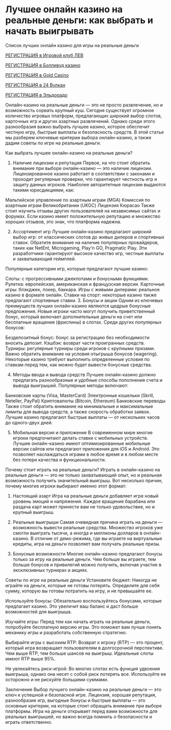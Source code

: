 # Лучшее онлайн казино на реальные деньги: как выбрать и начать выигрывать

Список лучших онлайн казино для игры на реальные деньги

[РЕГИСТРАЦИЯ в Игровой клуб ЛЕВ](https://yielddigitals.top?ref=fap_w41726p111_default)

[РЕГИСТРАЦИЯ в Болливуд казино](https://lucky-bo11ywood.top?ref=fap_w41726p129_default)

[РЕГИСТРАЦИЯ в Gold Casino](https://interup-moving.top?ref=fap_w41726p126_default)

[РЕГИСТРАЦИЯ в 24 Вулкан](https://digital-currents.top?ref=fap_w41726p113_default)

[РЕГИСТРАЦИЯ в Эльдорадо](https://digital-pours.top?ref=fap_w41726p112_default)

Онлайн-казино на реальные деньги — это не просто развлечение, но и возможность сорвать крупный куш. Сегодня существует огромное количество игровых платформ, предлагающих широкий выбор слотов, карточных игр и других азартных развлечений. Однако среди этого разнообразия важно выбрать лучшее казино, которое обеспечит честную игру, быстрые выплаты и безопасность средств. В этой статье мы разберем ключевые критерии выбора онлайн-казино, а также дадим советы по игре на реальные деньги.

Как выбрать лучшее онлайн-казино на реальные деньги?
1. Наличие лицензии и репутация
Первое, на что стоит обратить внимание при выборе онлайн-казино — это наличие лицензии. Лицензированное казино работает в соответствии с законами и проходит регулярные проверки, что гарантирует честность игр и защиту данных игроков. Наиболее авторитетные лицензии выдаются такими юрисдикциями, как:

Мальтийское управление по азартным играм (MGA)
Комиссия по азартным играм Великобритании (UKGC)
Лицензия Кюрасао
Также стоит изучить отзывы других пользователей на независимых сайтах и форумах. Если казино имеет положительную репутацию и множество хороших отзывов, это знак, что платформа надежна.

2. Ассортимент игр
Лучшие онлайн-казино предлагают широкий выбор игр: от классических слотов до живых дилеров и спортивных ставок. Обратите внимание на наличие популярных провайдеров, таких как NetEnt, Microgaming, Play'n GO, Pragmatic Play. Эти разработчики гарантируют высокое качество игр, честные выплаты и захватывающий геймплей.

Популярные категории игр, которые предлагают лучшие казино:

Слоты: с прогрессивными джекпотами и бонусными функциями.
Рулетка: европейская, американская и французская версии.
Карточные игры: блэкджек, покер, баккара.
Игры с живыми дилерами: реальное казино в формате онлайн.
Ставки на спорт: некоторые казино также предлагают спортивные ставки.
3. Бонусы и акции
Одним из ключевых преимуществ лучших онлайн-казино являются щедрые бонусные предложения. Новые игроки часто могут получить приветственный бонус, который включает дополнительные деньги на счет или бесплатные вращения (фриспины) в слотах. Среди других популярных бонусов:

Бездепозитный бонус: бонус за регистрацию без необходимости вносить депозит.
Кэшбэк: возврат части проигранных средств.
Турниры: регулярные турниры среди игроков с крупными призами.
Важно обратить внимание на условия отыгрыша бонусов (wagering). Некоторые казино требуют выполнить определенные условия по ставкам перед тем, как можно будет вывести бонусные средства.

4. Методы ввода и вывода средств
Лучшее онлайн-казино должно предлагать разнообразные и удобные способы пополнения счета и вывода выигрышей. Популярные методы включают:

Банковские карты (Visa, MasterCard)
Электронные кошельки (Skrill, Neteller, PayPal)
Криптовалюты (Bitcoin, Ethereum)
Банковские переводы
Также стоит обратить внимание на минимальные и максимальные лимиты для вывода средств, а также скорость обработки заявок. Лучшие казино предлагают быстрые выплаты — от нескольких часов до одного-двух дней.

5. Мобильная версия и приложение
В современном мире многие игроки предпочитают делать ставки с мобильных устройств. Лучшие онлайн-казино имеют оптимизированные мобильные версии сайтов или предлагают приложения для iOS и Android. Это позволяет наслаждаться играми в любое время и в любом месте без потери качества и функциональности.

Почему стоит играть на реальные деньги?
Играть в онлайн-казино на реальные деньги — это не только захватывающий опыт, но и реальная возможность получить значительный выигрыш. Вот несколько причин, почему многие игроки выбирают именно этот формат:

1. Настоящий азарт
Игра на реальные деньги добавляет игре новый уровень эмоций и напряжения. Каждое вращение барабана или раздача карт может принести вам не только удовольствие, но и крупный выигрыш.

2. Реальные выигрыши
Самая очевидная причина играть на деньги — возможность вывести реальные средства. Множество игроков уже смогли выиграть тысячи, а иногда и миллионы долларов в онлайн-казино. В отличие от демо-режима, где вы играете на виртуальные кредиты, игра на деньги позволяет вам получать реальные призы.

3. Бонусные возможности
Многие онлайн-казино предлагают бонусы только за игру на реальные деньги. Чем больше вы играете, тем больше бонусов и привилегий можно получить, включая участие в эксклюзивных турнирах и акциях.

Советы по игре на реальные деньги
Установите бюджет: Никогда не играйте на деньги, которые не готовы потерять. Определите для себя сумму, которую вы готовы потратить на игру, и не превышайте ее.

Используйте бонусы: Обязательно воспользуйтесь бонусами, которые предлагает казино. Это увеличит ваш баланс и даст больше возможностей для выигрыша.

Изучайте игры: Перед тем как начать играть на реальные деньги, попробуйте бесплатную версию игры. Это поможет вам лучше понять механику игры и разработать собственную стратегию.

Выбирайте игры с высоким RTP: Возврат к игроку (RTP) — это процент, который игра возвращает пользователям в долгосрочной перспективе. Чем выше RTP, тем больше шансов на выигрыш. Идеальные слоты имеют RTP выше 95%.

Не увлекайтесь риск-игрой: Во многих слотах есть функция удвоения выигрыша, однако она несет с собой риск потерять все. Используйте ее осторожно и не рискуйте большими суммами.

Заключение
Выбор лучшего онлайн-казино на реальные деньги — это ключ к успешной и безопасной игре. Лицензия, хорошая репутация, разнообразие игр, выгодные бонусы и быстрые выплаты — это основные критерии, на которые стоит обращать внимание при выборе платформы. Игра на деньги открывает перед вами возможности для реальных выигрышей, но важно всегда помнить о безопасности и играть ответственно.
